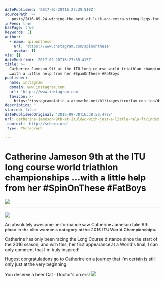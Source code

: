 ```yaml
---
datePublished: '2017-02-20T16:27:39.510Z'
sourcePath: >-
  _posts/2016-09-24-wishing-the-best-of-luck-and-extra-strong-legs-for-catherin.md
inFeed: true
hasPage: true
keywords: []
author:
  - name: spinonthese
    url: 'https://www.instagram.com/spinonthese'
    avatar: {}
via: {}
dateModified: '2017-02-20T16:27:35.415Z'
title: >-
  Catherine Jameson 9th at the ITU long course world triathlon championships
  …with a little help from her #SpinOnThese #FatBoys
publisher:
  name: Instagram
  domain: www.instagram.com
  url: 'https://www.instagram.com'
  favicon: >-
    https://instagramstatic-a.akamaihd.net/h1/images/ico/favicon.ico/dfa85bb1fd63.ico
description: ''
starred: false
datePublishedOriginal: '2016-09-30T16:38:56.472Z'
url: catherine-jameson-9th-at-ituldwc-with-just-a-little-help-fr/index.html
_context: 'http://schema.org'
_type: Photograph

---
```

# Catherine Jameson 9th at the ITU long course world triathlon championships ...with a little help from her \#SpinOnThese \#FatBoys
![](https://s3-us-west-2.amazonaws.com/the-grid-img/p/1859e5eb52f952c2237b49233b2055f4eff14d8c.jpg)

---

![](https://the-grid-user-content.s3-us-west-2.amazonaws.com/b98f8bb3-82db-4dda-bfaa-4597b38c1d28.jpg)

An absolutely awesome performance saw Catherine Jameson take 9th place in the elite women's category at the 2016 ITU World Championships.

Catherine has only been racing the Long Course distance since the start of the 2016 season, and with this, her first appearance at a World's final, I can only comment that I'm truly inspired!

Hugest congratulations go to Catherine on a journey that I'm certain is still only just at the very beginning.

You deserve a beer Cat - Doctor's orders!
![](https://s3-us-west-2.amazonaws.com/the-grid-img/p/6e01965721c2047f4c9322ce5220e4f03f76c167.jpg)